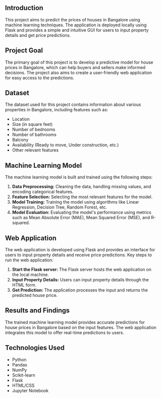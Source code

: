## Introduction
This project aims to predict the prices of houses in Bangalore using machine learning techniques. The application is deployed locally using Flask and provides a simple and intuitive GUI for users to input property details and get price predictions.

## Project Goal
The primary goal of this project is to develop a predictive model for house prices in Bangalore, which can help buyers and sellers make informed decisions. The project also aims to create a user-friendly web application for easy access to the predictions.

## Dataset
The dataset used for this project contains information about various properties in Bangalore, including features such as:
- Location
- Size (in square feet)
- Number of bedrooms
- Number of bathrooms
- Balcony
- Availability (Ready to move, Under construction, etc.)
- Other relevant features

## Machine Learning Model
The machine learning model is built and trained using the following steps:
1. **Data Preprocessing:** Cleaning the data, handling missing values, and encoding categorical features.
2. **Feature Selection:** Selecting the most relevant features for the model.
3. **Model Training:** Training the model using algorithms like Linear Regression, Decision Tree, Random Forest, etc.
4. **Model Evaluation:** Evaluating the model's performance using metrics such as Mean Absolute Error (MAE), Mean Squared Error (MSE), and R-squared.

## Web Application
The web application is developed using Flask and provides an interface for users to input property details and receive price predictions. Key steps to run the web application:
1. **Start the Flask server:** The Flask server hosts the web application on the local machine.
2. **Input Property Details:** Users can input property details through the HTML form.
3. **Get Prediction:** The application processes the input and returns the predicted house price.

## Results and Findings
The trained machine learning model provides accurate predictions for house prices in Bangalore based on the input features. The web application integrates this model to offer real-time predictions to users.

## Technologies Used
- Python
- Pandas
- NumPy
- Scikit-learn
- Flask
- HTML/CSS
- Jupyter Notebook
